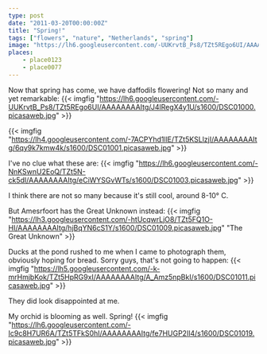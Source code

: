 ```yaml
---
type: post
date: "2011-03-20T00:00:00Z"
title: "Spring!"
tags: ["flowers", "nature", "Netherlands", "spring"]
image: "https://lh6.googleusercontent.com/-UUKrvtB_Ps8/TZt5REgo6UI/AAAAAAAAItg/J4lRegX4y1U/s1600/DSC01000.picasaweb.jpg"
places:
    - place0123
    - place0077
---
```


Now that spring has come, we have daffodils flowering! Not so many and yet remarkable:
{{< imgfig "https://lh6.googleusercontent.com/-UUKrvtB_Ps8/TZt5REgo6UI/AAAAAAAAItg/J4lRegX4y1U/s1600/DSC01000.picasaweb.jpg" >}}

<!--more-->

{{< imgfig "https://lh4.googleusercontent.com/-7ACPYhd1llE/TZt5KSLlzjI/AAAAAAAAItg/6qy9k7kmw4k/s1600/DSC01001.picasaweb.jpg" >}}

I've no clue what these are:
{{< imgfig "https://lh6.googleusercontent.com/-NnKSwnU2EoQ/TZt5N-ck5dI/AAAAAAAAItg/eCiWYSGvWTs/s1600/DSC01003.picasaweb.jpg" >}}

I think there are not so many because it's still cool, around 8-10° C.

But Amesrfoort has the Great Unknown instead:
{{< imgfig "https://lh3.googleusercontent.com/-htUcqwrLjO8/TZt5FQ1O-HI/AAAAAAAAItg/hjBqYN6cS1Y/s1600/DSC01009.picasaweb.jpg" "The Great Unknown" >}}

Ducks at the pond rushed to me when I came to photograph them, obviously hoping for bread. Sorry guys, that's not going to happen:
{{< imgfig "https://lh5.googleusercontent.com/-k-mrHmjbKok/TZt5HpRG9xI/AAAAAAAAItg/A_Amz5npBkI/s1600/DSC01011.picasaweb.jpg" >}}

They did look disappointed at me.

My orchid is blooming as well. Spring!
{{< imgfig "https://lh6.googleusercontent.com/-Ic9c8H7UR6A/TZt5TFkS0hI/AAAAAAAAItg/fe7HUGP2Il4/s1600/DSC01019.picasaweb.jpg" >}}
